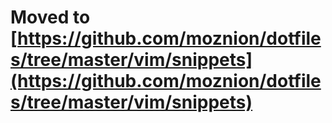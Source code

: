 # Moved to [https://github.com/moznion/dotfiles/tree/master/vim/snippets](https://github.com/moznion/dotfiles/tree/master/vim/snippets)
